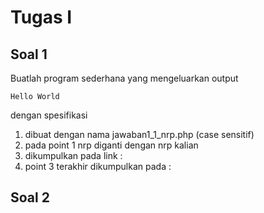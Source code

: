 # Tugas I 

## Soal 1

Buatlah program sederhana yang mengeluarkan output 

`
Hello World
`

dengan spesifikasi 
1. dibuat dengan nama jawaban1_1_nrp.php (case sensitif)
2. pada point 1 nrp diganti dengan nrp kalian
3. dikumpulkan pada link : 
4. point 3 terakhir dikumpulkan pada :

## Soal 2